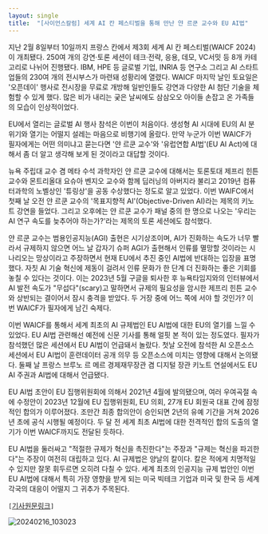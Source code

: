 ```yaml
---
layout: single
title:  "[사이언스칼럼] 세계 AI 칸 페스티벌을 통해 만난 얀 르쿤 교수와 EU AI법"
---
```


지난 2월 8일부터 10일까지 프랑스 칸에서 제3회 세계 AI 칸 페스티벌(WAICF 2024)이 개최됐다. 250여 개의 강연·토론 세션이 테크·전략, 응용, 데모, VC서밋 등 8개 카테고리로 나뉘어 진행됐다. IBM, HPE 등 글로벌 기업, INRIA 등 연구소 그리고 AI 스타트업들의 230여 개의 전시부스가 마련돼 성황리에 열렸다. WAICF 마지막 날인 토요일은 '오픈데이' 행사로 전시장을 무료로 개방해 일반인들도 강연과 다양한 AI 첨단 기술을 체험할 수 있게 했다. 많은 비가 내리는 궂은 날씨에도 삼삼오오 아이들 손잡고 온 가족들의 모습이 인상적이었다.

EU에서 열리는 글로벌 AI 행사 참석은 이번이 처음이다. 생성형 AI 시대에 EU의 AI 분위기와 열기는 어떨지 설레는 마음으로 비행기에 올랐다. 만약 누군가 이번 WAICF가 필자에게는 어떤 의미냐고 묻는다면 '얀 르쿤 교수'와 '유럽연합 AI법'(EU AI Act)에 대해서 좀 더 알고 생각해 보게 된 것이라고 대답할 것이다.

뉴욕 주립대 교수 겸 메타 수석 과학자인 얀 르쿤 교수에 대해서는 토론토대 제프리 힌튼 교수와 몬트리올대 요슈아 벤지오 교수와 함께 딥러닝의 아버지라 불리고 2019년 컴퓨터과학의 노벨상인 '튜링상'을 공동 수상했다는 정도로 알고 있었다. 이번 WAIFC에서 첫째 날 오전 얀 르쿤 교수의 '목표지향적 AI'(Objective-Driven AI)라는 제목의 키노트 강연을 들었다. 그리고 오후에는 얀 르쿤 교수가 패널 중의 한 명으로 나오는 '우리는 AI 연구 속도를 늦추어야 하는가?'라는 제목의 토론 세션에도 참석했다.

얀 르쿤 교수는 범용인공지능(AGI) 출현은 시기상조이며, AI가 진화하는 속도가 너무 빨라서 규제하지 않으면 어느 날 갑자기 슈퍼 AGI가 출현해서 인류를 멸망할 것이라는 시나리오는 망상이라고 주장하면서 현재 EU에서 추진 중인 AI법에 반대하는 입장을 표명했다. 자칫 AI 기술 혁신에 제동이 걸려서 인류 문화가 한 단계 더 진화하는 좋은 기회를 놓칠 수 있다는 것이다. 이는 2023년 5월 구글을 퇴사한 후 뉴욕타임지와의 인터뷰에서 AI 발전 속도가 "무섭다"(scary)고 말하면서 규제의 필요성을 암시한 제프리 힌튼 교수와 상반되는 결이어서 잠시 충격을 받았다. 두 거장 중에 어느 쪽에 서야 할 것인가? 이번 WAICF가 필자에게 남긴 숙제다.

이번 WAICF를 통해서 세계 최초의 AI 규제법인 EU AI법에 대한 EU의 열기를 느낄 수 있었다. EU AI법 관련해선 예전에 신문 기사를 통해 얼핏 본 적이 있는 정도였다. 필자가 참석했던 많은 세션에서 EU AI법이 언급돼서 놀랐다. 첫날 오전에 참석한 AI 오픈소스 세션에서 EU AI법이 훈련데이터 공개 의무 등 오픈소스에 미치는 영향에 대해서 논의됐다. 둘째 날 프랑스 브루노 르 메르 경제재무장관 겸 디지털 장관 키노트 연설에서도 EU AI 주권과 AI법에 대해서 언급됐다.

EU AI법 초안이 EU 집행위원회에 의해서 2021년 4월에 발의됐으며, 여러 우여곡절 속에 수정안이 2023년 12월에 EU 집행위원회, EU 의회, 27개 EU 회원국 대표 간에 잠정적인 합의가 이루어졌다. 조만간 최종 합의안이 승인되면 2년의 유예 기간을 거쳐 2026년 초에 공식 시행될 예정이다. 두 달 전 세계 최초 AI법에 대한 전격적인 합의 도출의 열기가 이번 WAICF까지도 전달된 듯하다.

EU AI법을 둘러싸고 "적절한 규제가 혁신을 촉진한다"는 주장과 "규제는 혁신을 파괴한다"는 주장이 여전히 대립하고 있다. AI 규제법은 양날의 칼이다. 칼은 적에게 치명적일 수 있지만 잘못 휘두르면 오히려 다칠 수 있다. 세계 최초의 인공지능 규제 법안인 이번 EU AI법에 대해서 특히 가장 영향을 받게 되는 미국 빅테크 기업과 미국 및 한국 등 세계 각국의 대응이 어떨지 그 귀추가 주목된다.

`[`[기사원문링크](https://www.joongdo.co.kr/web/view.php?key=20240215010003861)`]`

![20240216_103023](https://github.com/hwang2006/hwang2006.github.io/assets/84169368/bedba9d4-ad40-4bd0-8e67-417c489aeaaf)

